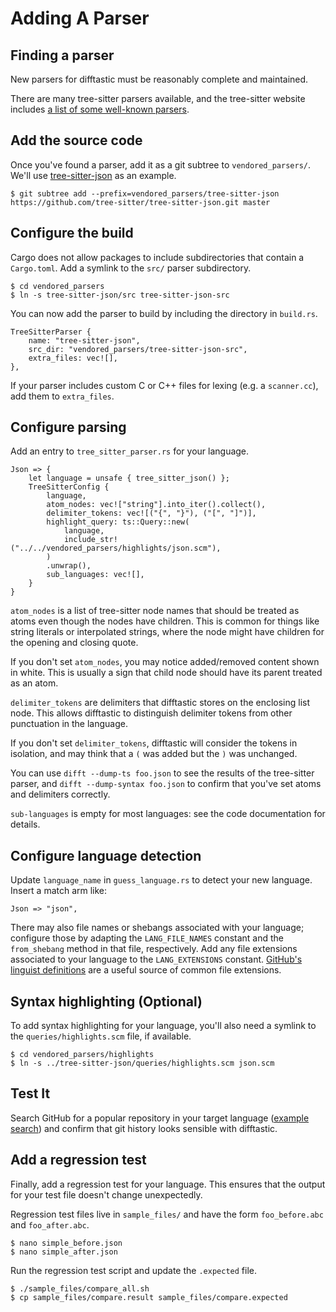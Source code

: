 # Adding A Parser

## Finding a parser

New parsers for difftastic must be reasonably complete and maintained.

There are many tree-sitter parsers available, and the tree-sitter
website includes [a list of some well-known
parsers](https://tree-sitter.github.io/tree-sitter/#available-parsers).

## Add the source code

Once you've found a parser, add it as a git subtree to
`vendored_parsers/`. We'll use
[tree-sitter-json](https://github.com/tree-sitter/tree-sitter-json) as
an example.

```
$ git subtree add --prefix=vendored_parsers/tree-sitter-json https://github.com/tree-sitter/tree-sitter-json.git master
```

## Configure the build

Cargo does not allow packages to include subdirectories that contain a
`Cargo.toml`. Add a symlink to the `src/` parser subdirectory.

```
$ cd vendored_parsers
$ ln -s tree-sitter-json/src tree-sitter-json-src
```

You can now add the parser to build by including the directory in
`build.rs`. 

```
TreeSitterParser {
    name: "tree-sitter-json",
    src_dir: "vendored_parsers/tree-sitter-json-src",
    extra_files: vec![],
},
```

If your parser includes custom C or C++ files for lexing (e.g. a
`scanner.cc`), add them to `extra_files`.

## Configure parsing

Add an entry to `tree_sitter_parser.rs` for your language.

```
Json => {
    let language = unsafe { tree_sitter_json() };
    TreeSitterConfig {
        language,
        atom_nodes: vec!["string"].into_iter().collect(),
        delimiter_tokens: vec![("{", "}"), ("[", "]")],
        highlight_query: ts::Query::new(
            language,
            include_str!("../../vendored_parsers/highlights/json.scm"),
        )
        .unwrap(),
        sub_languages: vec![],
    }
}
```

`atom_nodes` is a list of tree-sitter node names that should be
treated as atoms even though the nodes have children. This is common
for things like string literals or interpolated strings, where the
node might have children for the opening and closing quote.

If you don't set `atom_nodes`, you may notice added/removed content
shown in white. This is usually a sign that child node should have its
parent treated as an atom.

`delimiter_tokens` are delimiters that difftastic stores on
the enclosing list node. This allows difftastic to distinguish
delimiter tokens from other punctuation in the language.

If you don't set `delimiter_tokens`, difftastic will consider the
tokens in isolation, and may think that a `(` was added but the `)`
was unchanged.

You can use `difft --dump-ts foo.json` to see the results of the
tree-sitter parser, and `difft --dump-syntax foo.json` to confirm that
you've set atoms and delimiters correctly.

`sub-languages` is empty for most languages: see the code documentation for details.

## Configure language detection

Update `language_name` in `guess_language.rs` to detect your new
language. Insert a match arm like:

```
Json => "json",
```

There may also file names or shebangs associated with your language; configure those
by adapting the `LANG_FILE_NAMES` constant and the `from_shebang` method in that file, respectively.
Add any file extensions associated to your language to the `LANG_EXTENSIONS` constant.
[GitHub's linguist definitions](https://github.com/github/linguist/blob/master/lib/linguist/languages.yml)
are a useful source of common file extensions.

## Syntax highlighting (Optional)

To add syntax highlighting for your language, you'll also need a symlink
to the `queries/highlights.scm` file, if available.

```
$ cd vendored_parsers/highlights
$ ln -s ../tree-sitter-json/queries/highlights.scm json.scm
```

## Test It

Search GitHub for a popular repository in your target language
([example
search](https://github.com/search?l=&o=desc&q=stars%3A%3E100+language%3AJSON&s=stars&type=repositories))
and confirm that git history looks sensible with difftastic.

## Add a regression test

Finally, add a regression test for your language. This ensures that
the output for your test file doesn't change unexpectedly.

Regression test files live in `sample_files/` and have the form
`foo_before.abc` and `foo_after.abc`.

```
$ nano simple_before.json
$ nano simple_after.json
```

Run the regression test script and update the `.expected` file.

```
$ ./sample_files/compare_all.sh
$ cp sample_files/compare.result sample_files/compare.expected
```

